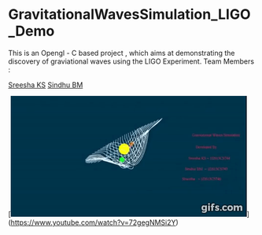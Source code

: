 # GravitationalWavesSimulation_LIGO_Demo
This is an Opengl - C based project , which aims at demonstrating the discovery of graviational waves 
using the LIGO Experiment.
Team Members : 

[Sreesha KS](https://github.com/SreeshaKS)
[Sindhu BM](https://github.com/sindhub1995)



[![Heres a GIF](https://github.com/SreeshaKS/GravitationalWavesSimulation_LIGO_Demo/blob/master/GravWaveDemoAndLIGODemo.gif)]
(https://www.youtube.com/watch?v=72gegNMSi2Y)

